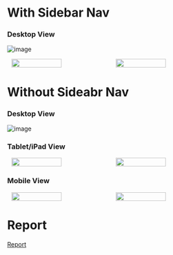 # With Sidebar Nav
### Desktop View
![image](https://github.com/sawzwe/salesmindai_test/assets/94424420/92d0cf54-3105-4f7d-9b15-e13632b93a58)
<div style="display: flex; justify-content: center; align-items: center; flex-direction: row;">
  <img src="https://github.com/sawzwe/salesmindai_test/assets/94424420/cf8c9b76-5c69-4ae5-a088-74934624ffb7" width="48%" />
  <img src="https://github.com/sawzwe/salesmindai_test/assets/94424420/d9a60912-8f37-4dfd-9396-7b3ffa3ab621" width="48%" /> 
</div>

# Without Sideabr Nav
### Desktop View
![image](https://github.com/sawzwe/salesmindai_test/assets/94424420/53f3dd6e-1031-4201-a2fa-91f861e9dccc)
### Tablet/iPad View
<div style="display: flex; justify-content: center; align-items: center; flex-direction: row;">
  <img src="https://github.com/sawzwe/salesmindai_test/assets/94424420/c1a9f64d-1c44-4e7e-a776-97d59013d0b0" width="48%" />
  <img src="https://github.com/sawzwe/salesmindai_test/assets/94424420/bdcdae4c-b5f9-4e85-bec2-78cc27a56b95" width="48%" /> 
</div>

### Mobile View
<div style="display: flex; justify-content: center; align-items: center; flex-direction: row;">
  <img src="https://github.com/sawzwe/salesmindai_test/assets/94424420/13196e5e-92a9-46fb-9942-4ee268cee558" width="48%" />
  <img src="https://github.com/sawzwe/salesmindai_test/assets/94424420/1ada871a-33b4-4e93-b4da-bec573437f22" width="48%" /> 
</div>

# Report
[Report](https://docs.google.com/document/d/190TQqOxQ_adVxHkyD3R9p8aLiyrrSw70zeJ6vZgJ86c/edit?usp=sharing)
